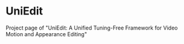 # UniEdit
Project page of "UniEdit: A Unified Tuning-Free Framework for Video Motion and Appearance Editing"
